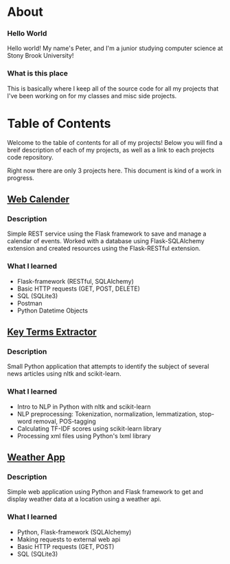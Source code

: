 # About

### Hello World
Hello world! My name's Peter, and I'm a junior studying computer science at Stony Brook University!

### What is this place
This is basically where I keep all of the source code for all my projects that I've been working on for my classes and misc side projects.  

# Table of Contents
Welcome to the table of contents for all of my projects! Below you will find a breif description of each of my projects, as well as a link to each projects code repository.

Right now there are only 3 projects here. This document is kind of a work in progress.


## [Web Calender](https://github.com/PeteyLumpkins/Web-Calender)
### Description
Simple REST service using the Flask framework to save and manage a calendar of events. Worked with a database using Flask-SQLAlchemy extension and created resources using the Flask-RESTful extension.
### What I learned
* Flask-framework (RESTful, SQLAlchemy)
* Basic HTTP requests (GET, POST, DELETE)
* SQL (SQLite3)
* Postman
* Python Datetime Objects

## [Key Terms Extractor](https://github.com/PeteyLumpkins/Key-Terms-Extractor)
### Description
Small Python application that attempts to identify the subject of several news articles using nltk and scikit-learn.
### What I learned
* Intro to NLP in Python with nltk and scikit-learn
* NLP preprocessing: Tokenization, normalization, lemmatization, stop-word removal, POS-tagging
* Calculating TF-IDF scores using scikit-learn library
* Processing xml files using Python's lxml library

## [Weather App](https://github.com/PeteyLumpkins/Weather-App)
### Description
Simple web application using Python and Flask framework to get and display weather data at a location using a weather api. 
### What I learned
* Python, Flask-framework (SQLAlchemy)
* Making requests to external web api
* Basic HTTP requests (GET, POST)
* SQL (SQLite3) 

